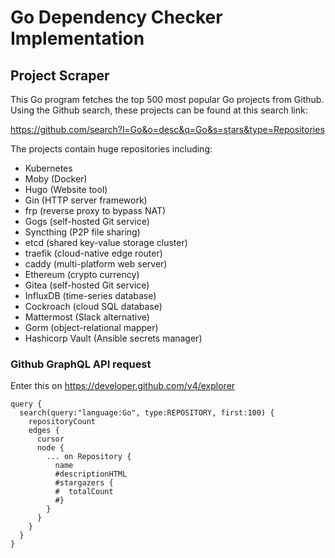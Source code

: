 # Go Dependency Checker Implementation

## Project Scraper

This Go program fetches the top 500 most popular Go projects from Github. Using the Github search, these projects
can be found at this search link:

https://github.com/search?l=Go&o=desc&q=Go&s=stars&type=Repositories

The projects contain huge repositories including:

 - Kubernetes
 - Moby (Docker)
 - Hugo (Website tool)
 - Gin (HTTP server framework)
 - frp (reverse proxy to bypass NAT)
 - Gogs (self-hosted Git service)
 - Syncthing (P2P file sharing)
 - etcd (shared key-value storage cluster)
 - traefik (cloud-native edge router)
 - caddy (multi-platform web server)
 - Ethereum (crypto currency)
 - Gitea (self-hosted Git service)
 - InfluxDB (time-series database)
 - Cockroach (cloud SQL database)
 - Mattermost (Slack alternative)
 - Gorm (object-relational mapper)
 - Hashicorp Vault (Ansible secrets manager)


### Github GraphQL API request

Enter this on https://developer.github.com/v4/explorer

```
query { 
  search(query:"language:Go", type:REPOSITORY, first:100) { 
    repositoryCount
    edges {
      cursor
      node {
        ... on Repository {
          name
          #descriptionHTML
          #stargazers {
          #  totalCount
          #}
        }
      }
    }
  }
}
```